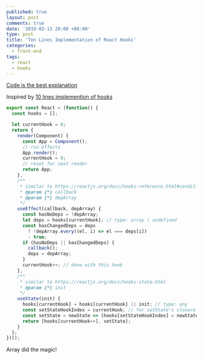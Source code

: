 ```yaml
---
published: true
layout: post
comments: true
date: '2019-03-13 20:00 +08:00'
type: post
title: 'Ten Lines Implementation of React Hooks'
categories:
  - front-end
tags:
  - react
  - hooks
---
```


[Code is the best explanation](https://github.com/imhazige/node-examples/blob/master/react-hooks-implementation/index.js)

Inspired by [10 lines implemention of hooks](https://twitter.com/swyx/status/1100833207451185152)

```javascript
export const React = (function() {
  const hooks = [];

  let currentHook = 0;
  return {
    render(Component) {
      const App = Component();
      // run effects
      App.render();
      currentHook = 0;
      // reset for next render
      return App;
    },
    /**
     * similar to https://reactjs.org/docs/hooks-reference.html#conditionally-firing-an-effect
     * @param {*} callback
     * @param {*} depArray
     */
    useEffect(callback, depArray) {
      const hasNoDeps = !depArray;
      let deps = hooks[currentHook]; // type: array | undefined
      const hasChangedDeps = deps
        ? !depArray.every((el, i) => el === deps[i])
        : true;
      if (hasNoDeps || hasChangedDeps) {
        callback();
        deps = depArray;
      }
      currentHook++; // done with this hook
    },
    /**
     * similar to https://reactjs.org/docs/hooks-state.html
     * @param {*} init
     */
    useState(init) {
      hooks[currentHook] = hooks[currentHook] || init; // type: any
      const setStateHookIndex = currentHook; // for setState's closure!
      const setState = newState => (hooks[setStateHookIndex] = newState);
      return [hooks[currentHook++], setState];
    }
  };
})();
```

Array did the magic!
